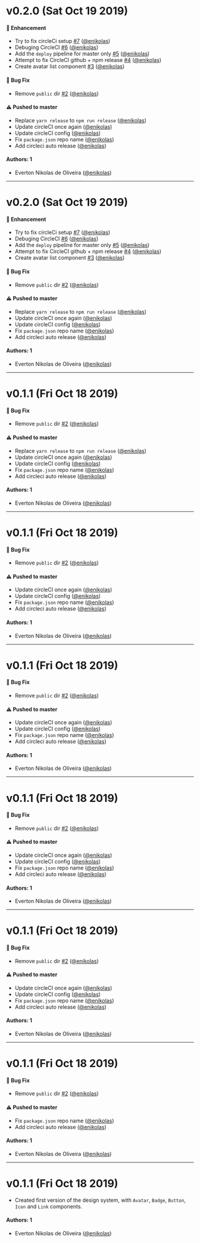 # v0.2.0 (Sat Oct 19 2019)

#### 🚀  Enhancement

- Try to fix circleCi setup [#7](https://github.com/enikolas/enikolas-learnstorybook-design-system/pull/7) ([@enikolas](https://github.com/enikolas))
- Debuging CircleCI [#6](https://github.com/enikolas/enikolas-learnstorybook-design-system/pull/6) ([@enikolas](https://github.com/enikolas))
- Add the `deploy` pipeline for master only [#5](https://github.com/enikolas/enikolas-learnstorybook-design-system/pull/5) ([@enikolas](https://github.com/enikolas))
- Attempt to fix CircleCI github + npm release [#4](https://github.com/enikolas/enikolas-learnstorybook-design-system/pull/4) ([@enikolas](https://github.com/enikolas))
- Create avatar list component [#3](https://github.com/enikolas/enikolas-learnstorybook-design-system/pull/3) ([@enikolas](https://github.com/enikolas))

#### 🐛  Bug Fix

- Remove `public` dir [#2](https://github.com/enikolas/enikolas-learnstorybook-design-system/pull/2) ([@enikolas](https://github.com/enikolas))

#### ⚠️  Pushed to master

- Replace `yarn release` to `npm run release`  ([@enikolas](https://github.com/enikolas))
- Update circleCI once again  ([@enikolas](https://github.com/enikolas))
- Update circleCI config  ([@enikolas](https://github.com/enikolas))
- Fix `package.json` repo name  ([@enikolas](https://github.com/enikolas))
- Add circleci auto release  ([@enikolas](https://github.com/enikolas))

#### Authors: 1

- Everton Nikolas de Oliveira ([@enikolas](https://github.com/enikolas))

---

# v0.2.0 (Sat Oct 19 2019)

#### 🚀  Enhancement

- Try to fix circleCi setup [#7](https://github.com/enikolas/enikolas-learnstorybook-design-system/pull/7) ([@enikolas](https://github.com/enikolas))
- Debuging CircleCI [#6](https://github.com/enikolas/enikolas-learnstorybook-design-system/pull/6) ([@enikolas](https://github.com/enikolas))
- Add the `deploy` pipeline for master only [#5](https://github.com/enikolas/enikolas-learnstorybook-design-system/pull/5) ([@enikolas](https://github.com/enikolas))
- Attempt to fix CircleCI github + npm release [#4](https://github.com/enikolas/enikolas-learnstorybook-design-system/pull/4) ([@enikolas](https://github.com/enikolas))
- Create avatar list component [#3](https://github.com/enikolas/enikolas-learnstorybook-design-system/pull/3) ([@enikolas](https://github.com/enikolas))

#### 🐛  Bug Fix

- Remove `public` dir [#2](https://github.com/enikolas/enikolas-learnstorybook-design-system/pull/2) ([@enikolas](https://github.com/enikolas))

#### ⚠️  Pushed to master

- Replace `yarn release` to `npm run release`  ([@enikolas](https://github.com/enikolas))
- Update circleCI once again  ([@enikolas](https://github.com/enikolas))
- Update circleCI config  ([@enikolas](https://github.com/enikolas))
- Fix `package.json` repo name  ([@enikolas](https://github.com/enikolas))
- Add circleci auto release  ([@enikolas](https://github.com/enikolas))

#### Authors: 1

- Everton Nikolas de Oliveira ([@enikolas](https://github.com/enikolas))

---

# v0.1.1 (Fri Oct 18 2019)

#### 🐛  Bug Fix

- Remove `public` dir [#2](https://github.com/enikolas/enikolas-learnstorybook-design-system/pull/2) ([@enikolas](https://github.com/enikolas))

#### ⚠️  Pushed to master

- Replace `yarn release` to `npm run release`  ([@enikolas](https://github.com/enikolas))
- Update circleCI once again  ([@enikolas](https://github.com/enikolas))
- Update circleCI config  ([@enikolas](https://github.com/enikolas))
- Fix `package.json` repo name  ([@enikolas](https://github.com/enikolas))
- Add circleci auto release  ([@enikolas](https://github.com/enikolas))

#### Authors: 1

- Everton Nikolas de Oliveira ([@enikolas](https://github.com/enikolas))

---

# v0.1.1 (Fri Oct 18 2019)

#### 🐛  Bug Fix

- Remove `public` dir [#2](https://github.com/enikolas/enikolas-learnstorybook-design-system/pull/2) ([@enikolas](https://github.com/enikolas))

#### ⚠️  Pushed to master

- Update circleCI once again  ([@enikolas](https://github.com/enikolas))
- Update circleCI config  ([@enikolas](https://github.com/enikolas))
- Fix `package.json` repo name  ([@enikolas](https://github.com/enikolas))
- Add circleci auto release  ([@enikolas](https://github.com/enikolas))

#### Authors: 1

- Everton Nikolas de Oliveira ([@enikolas](https://github.com/enikolas))

---

# v0.1.1 (Fri Oct 18 2019)

#### 🐛  Bug Fix

- Remove `public` dir [#2](https://github.com/enikolas/enikolas-learnstorybook-design-system/pull/2) ([@enikolas](https://github.com/enikolas))

#### ⚠️  Pushed to master

- Update circleCI once again  ([@enikolas](https://github.com/enikolas))
- Update circleCI config  ([@enikolas](https://github.com/enikolas))
- Fix `package.json` repo name  ([@enikolas](https://github.com/enikolas))
- Add circleci auto release  ([@enikolas](https://github.com/enikolas))

#### Authors: 1

- Everton Nikolas de Oliveira ([@enikolas](https://github.com/enikolas))

---

# v0.1.1 (Fri Oct 18 2019)

#### 🐛  Bug Fix

- Remove `public` dir [#2](https://github.com/enikolas/enikolas-learnstorybook-design-system/pull/2) ([@enikolas](https://github.com/enikolas))

#### ⚠️  Pushed to master

- Update circleCI once again  ([@enikolas](https://github.com/enikolas))
- Update circleCI config  ([@enikolas](https://github.com/enikolas))
- Fix `package.json` repo name  ([@enikolas](https://github.com/enikolas))
- Add circleci auto release  ([@enikolas](https://github.com/enikolas))

#### Authors: 1

- Everton Nikolas de Oliveira ([@enikolas](https://github.com/enikolas))

---

# v0.1.1 (Fri Oct 18 2019)

#### 🐛  Bug Fix

- Remove `public` dir [#2](https://github.com/enikolas/enikolas-learnstorybook-design-system/pull/2) ([@enikolas](https://github.com/enikolas))

#### ⚠️  Pushed to master

- Update circleCI once again  ([@enikolas](https://github.com/enikolas))
- Update circleCI config  ([@enikolas](https://github.com/enikolas))
- Fix `package.json` repo name  ([@enikolas](https://github.com/enikolas))
- Add circleci auto release  ([@enikolas](https://github.com/enikolas))

#### Authors: 1

- Everton Nikolas de Oliveira ([@enikolas](https://github.com/enikolas))

---

# v0.1.1 (Fri Oct 18 2019)

#### 🐛  Bug Fix

- Remove `public` dir [#2](https://github.com/enikolas/enikolas-learnstorybook-design-system/pull/2) ([@enikolas](https://github.com/enikolas))

#### ⚠️  Pushed to master

- Fix `package.json` repo name  ([@enikolas](https://github.com/enikolas))
- Add circleci auto release  ([@enikolas](https://github.com/enikolas))

#### Authors: 1

- Everton Nikolas de Oliveira ([@enikolas](https://github.com/enikolas))

---

# v0.1.1 (Fri Oct 18 2019)

- Created first version of the design system, with `Avatar`, `Badge`, `Button`, `Icon` and `Link` components.

#### Authors: 1

- Everton Nikolas de Oliveira ([@enikolas](https://github.com/enikolas))
